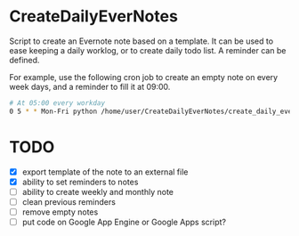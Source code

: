 # CreateDailyEverNotes

Script to create an Evernote note based on a template. It can be used to ease keeping a daily worklog, or to create daily todo list. A reminder can be defined.


For example, use the following cron job to create an empty note on every week days, and a reminder to fill it at 09:00.

```bash
# At 05:00 every workday
0 5 * * Mon-Fri python /home/user/CreateDailyEverNotes/create_daily_evernote.py --notebook "Worklog" --template work.html --reminder-time 09:00
```

# TODO
* [x] export template of the note to an external file
* [x] ability to set reminders to notes
* [ ] ability to create weekly and monthly note
* [ ] clean previous reminders
* [ ] remove empty notes
* [ ] put code on Google App Engine or Google Apps script?
